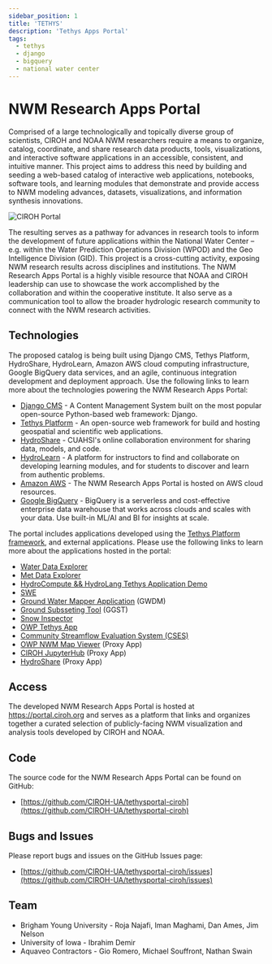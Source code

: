 ```yaml
---
sidebar_position: 1
title: 'TETHYS'
description: 'Tethys Apps Portal'
tags:
  - tethys
  - django
  - bigquery
  - national water center
---
```


# NWM Research Apps Portal

Comprised of a large technologically and topically diverse group of scientists, CIROH and NOAA NWM researchers require a means to organize, catalog, coordinate, and share research data products, tools, visualizations, and interactive software applications in an accessible, consistent, and intuitive manner. This project aims to address this need by building and seeding a web-based catalog of interactive web applications, notebooks, software tools, and learning modules that demonstrate and provide access to NWM modeling advances, datasets, visualizations, and information synthesis innovations.

![CIROH Portal](/img/ciroh-tethys-apps-library.png)

The resulting serves as a pathway for advances in research tools to inform the development of future applications within the National Water Center – e.g. within the Water Prediction Operations Division (WPOD) and the Geo Intelligence Division (GID). This project is a cross-cutting activity, exposing NWM research results across disciplines and institutions. The NWM Research Apps Portal is a highly visible resource that NOAA and CIROH leadership can use to showcase the work accomplished by the collaboration and within the cooperative institute. It also serve as a communication tool to allow the broader hydrologic research community to connect with the NWM research activities.

## Technologies

The proposed catalog is being built using Django CMS, Tethys Platform, HydroShare, HydroLearn, Amazon AWS cloud computing infrastructure, Google BigQuery data services, and an agile, continuous integration development and deployment approach. Use the following links to learn more about the technologies powering the NWM Research Apps Portal:

- [Django CMS](https://www.django-cms.org/) - A Content Management System built on the most popular open-source Python-based web framework: Django.
- [Tethys Platform](https://www.tethysplatform.org/) - An open-source web framework for build and hosting geospatial and scientific web applications.
- [HydroShare](https://www.hydroshare.org/) - CUAHSI's online collaboration environment for sharing data, models, and code.
- [HydroLearn](https://www.hydrolearn.org/) - A platform for instructors to find and collaborate on developing learning modules, and for students to discover and learn from authentic problems.
- [Amazon AWS](https://aws.amazon.com/) - The NWM Research Apps Portal is hosted on AWS cloud resources.
- [Google BigQuery](https://cloud.google.com/bigquery) - BigQuery is a serverless and cost-effective enterprise data warehouse that works across clouds and scales with your data. Use built-in ML/AI and BI for insights at scale.

The portal includes applications developed using the [Tethys Platform framework](https://www.tethysplatform.org/), and external applications. Please use the following links to learn more about the applications hosted in the portal:

- [Water Data Explorer](https://github.com/BYU-Hydroinformatics/Water-Data-Explorer.git)
- [Met Data Explorer](https://github.com/BYU-Hydroinformatics/tethysapp-metdataexplorer.git)
- [HydroCompute &amp;&amp; HydroLang Tethys Application Demo](https://github.com/tethysplatform/tethysapp-hydrocompute.git)
- [SWE](https://github.com/Aquaveo/tethysapp-swe.git)
- [Ground Water Mapper Application](https://github.com/Aquaveo/gwdm.git) (GWDM)
- [Ground Subsseting Tool](https://github.com/Aquaveo/ggst.git) (GGST)
- [Snow Inspector](https://github.com/BYU-Hydroinformatics/snow-inspector)
- [OWP Tethys App](https://github.com/Aquaveo/OWP)
- [Community Streamflow Evaluation System (CSES)](https://github.com/whitelightning450/Tethys-CSES)
- [OWP NWM Map Viewer](https://water.noaa.gov/map) (Proxy App)
- [CIROH JupyterHub](https://jupyterhub.cuahsi.org/hub/login) (Proxy App)
- [HydroShare](https://www.hydroshare.org/home/) (Proxy App)

## Access

The developed NWM Research Apps Portal is hosted at https://portal.ciroh.org and serves as a platform that links and organizes together a curated selection of publicly-facing NWM visualization and analysis tools developed by CIROH and NOAA.

## Code

The source code for the NWM Research Apps Portal can be found on GitHub:

- [https://github.com/CIROH-UA/tethysportal-ciroh](https://github.com/CIROH-UA/tethysportal-ciroh)

## Bugs and Issues

Please report bugs and issues on the GitHub Issues page:

- [https://github.com/CIROH-UA/tethysportal-ciroh/issues](https://github.com/CIROH-UA/tethysportal-ciroh/issues)

## Team

- Brigham Young University - Roja Najafi, Iman Maghami, Dan Ames, Jim Nelson
- University of Iowa - Ibrahim Demir
- Aquaveo Contractors - Gio Romero, Michael Souffront, Nathan Swain

